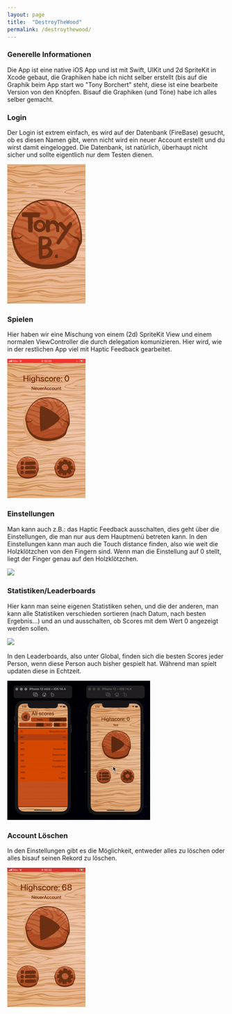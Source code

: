 ```yaml
---
layout: page
title:  "DestroyTheWood"
permalink: /destroythewood/
---
```

### Generelle Informationen

Die App ist eine native iOS App und ist mit Swift, UIKit und 2d SpriteKit in Xcode gebaut, die Graphiken habe ich nicht selber erstellt (bis auf die Graphik beim App start wo "Tony Borchert" steht, diese ist eine bearbeite Version von den Knöpfen. Bisauf die Graphiken (und Töne) habe ich alles selber gemacht.


### Login

Der Login ist extrem einfach, es wird auf der Datenbank (FireBase) gesucht, ob es diesen Namen gibt, wenn nicht wird ein neuer Account erstellt und du wirst damit eingelogged. Die Datenbank, ist natürlich, überhaupt nicht sicher und sollte eigentlich nur dem Testen dienen.

![](/assets/destroythewood/gif/login.gif)


### Spielen

Hier haben wir eine Mischung von einem (2d) SpriteKit View und einem normalen ViewController die durch delegation komunizieren. Hier wird, wie in der restlichen App viel mit Haptic Feedback gearbeitet. 

![](/assets/destroythewood/gif/spielen.gif)


### Einstellungen

Man kann auch z.B.: das Haptic Feedback ausschalten, dies geht über die Einstellungen, die man nur aus dem Hauptmenü betreten kann. In den Einstellungen kann man auch die Touch distance finden, also wie weit die Holzklötzchen von den Fingern sind. Wenn man die Einstellung auf 0 stellt, liegt der Finger genau auf den Holzklötzchen.

![](/assets/destroythewood/mit_einstellungen_spielen.gif)


### Statistiken/Leaderboards

Hier kann man seine eigenen Statistiken sehen, und die der anderen, man kann alle Statistiken verschieden sortieren (nach Datum, nach besten Ergebnis...) und an und ausschalten, ob Scores mit dem Wert 0 angezeigt werden sollen.

![](/assets/destroythewood/gif/statistiken.gif)

In den Leaderboards, also unter Global, finden sich die besten Scores jeder Person, wenn diese Person auch bisher gespielt hat. Während man spielt updaten diese in Echtzeit.

![](/assets/destroythewood/gif/seite_an_seite.gif)


### Account Löschen

In den Einstellungen gibt es die Möglichkeit, entweder alles zu löschen oder alles bisauf seinen Rekord zu löschen.

![](assets/destroythewood/gif/alles_loeschen.gif)
